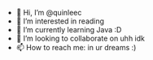 - 👋 Hi, I’m @quinleec
- 👀 I’m interested in reading 
- 🌱 I’m currently learning Java :D
- 💞️ I’m looking to collaborate on uhh idk
- 📫 How to reach me: in ur dreams :)

<!---
quinleec/quinleec is a ✨ special ✨ repository because its `README.md` (this file) appears on your GitHub profile.
You can click the Preview link to take a look at your changes.
--->
